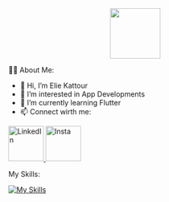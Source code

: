 <div id="header" align="center">
  <img src="https://media.giphy.com/media/M9gbBd9nbDrOTu1Mqx/giphy.gif" width="100"/>
</div>

:woman_technologist: About Me:

- 👋 Hi, I’m Elie Kattour
- 👀 I’m interested in App Developments
- 🌱 I’m currently learning Flutter
- 📫 Connect wirth me:
<div id="badges">
  <a href="https://www.linkedin.com/in/elie-kattour/">
    <img src="https://cdn-icons-png.flaticon.com/512/2504/2504923.png" width="70px" alt="LinkedIn" target="_blank"/>
  </a>
  <a href="https://www.instagram.com/elie_kattour/">
    <img src="https://user-images.githubusercontent.com/36131492/158049056-56e3a853-a309-4bc5-a85a-a03fa8e51ce8.png" width="70px" alt="Insta" target="_blank"/>
  </a>
</div>
 
 My Skills:
       
[![My Skills](https://skills.thijs.gg/icons?i=html,css,js,java,dart,flutter,figma)](https://skills.thijs.gg)
<!---
Lallous5/Lallous5 is a ✨ special ✨ repository because its `README.md` (this file) appears on your GitHub profile.
You can click the Preview link to take a look at your changes.
--->

